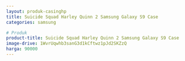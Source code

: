 ```yaml
---
layout: produk-casinghp
title: Suicide Squad Harley Quinn 2 Samsung Galaxy S9 Case
categories: samsung

# Produk
product-title: Suicide Squad Harley Quinn 2 Samsung Galaxy S9 Case
image-drive: 1WvrUqwhb3sanG3d1kCftwz1pJd2SKZzQ
harga: 90000
---
```

